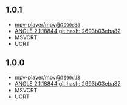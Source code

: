 ## 1.0.1

- [mpv-player/mpv@`7990dd8`](https://github.com/mpv-player/mpv/commit/7990dd8f3f664e01c984a405dad7c8af320cabf1)
- [ANGLE 2.1.18844 git hash: 2693b03eba82](https://github.com/google/angle)
- MSVCRT
- UCRT

## 1.0.0

- [mpv-player/mpv@`7990dd8`](https://github.com/mpv-player/mpv/commit/7990dd8f3f664e01c984a405dad7c8af320cabf1)
- [ANGLE 2.1.18844 git hash: 2693b03eba82](https://github.com/google/angle)
- MSVCRT
- UCRT
